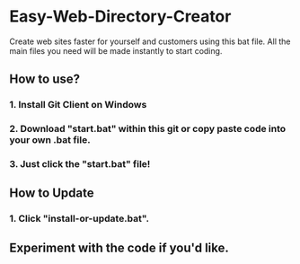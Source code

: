 # Easy-Web-Directory-Creator
Create web sites faster for yourself and customers using this bat file. All the main files you need will be made instantly to start coding.

## How to use?
### 1. Install Git Client on Windows
### 2. Download "start.bat" within this git or copy paste code into your own .bat file.
### 3. Just click the "start.bat" file!

## How to Update
### 1. Click "install-or-update.bat".

## Experiment with the code if you'd like. 
